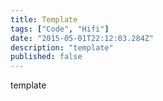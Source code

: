 ```yaml
---
title: Template
tags: ["Code", "Hifi"]
date: "2015-05-01T22:12:03.284Z"
description: "template"
published: false
---
```


template
